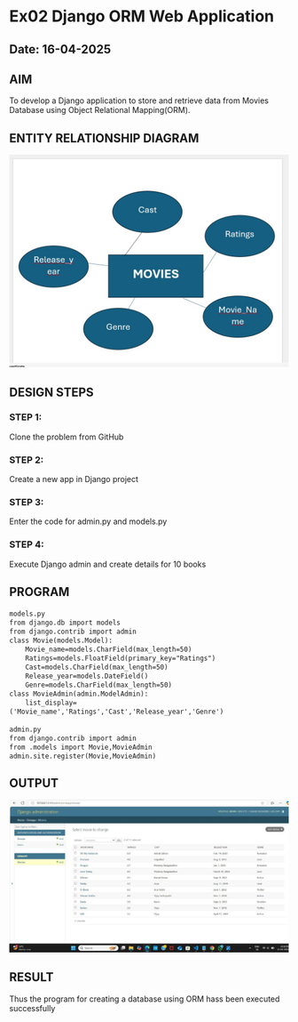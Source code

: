 # Ex02 Django ORM Web Application
## Date: 16-04-2025

## AIM
To develop a Django application to store and retrieve data from Movies Database using Object Relational Mapping(ORM).

## ENTITY RELATIONSHIP DIAGRAM

![alt text](image.png)

## DESIGN STEPS

### STEP 1:
Clone the problem from GitHub

### STEP 2:
Create a new app in Django project

### STEP 3:
Enter the code for admin.py and models.py

### STEP 4:
Execute Django admin and create details for 10 books

## PROGRAM
``` 
models.py
from django.db import models
from django.contrib import admin
class Movie(models.Model):
	Movie_name=models.CharField(max_length=50)
	Ratings=models.FloatField(primary_key="Ratings")
	Cast=models.CharField(max_length=50)
	Release_year=models.DateField()
	Genre=models.CharField(max_length=50)
class MovieAdmin(admin.ModelAdmin):
	list_display=('Movie_name','Ratings','Cast','Release_year','Genre')

admin.py
from django.contrib import admin
from .models import Movie,MovieAdmin
admin.site.register(Movie,MovieAdmin)
```


## OUTPUT

![alt text](image-2.png)

## RESULT
Thus the program for creating a database using ORM hass been executed successfully
